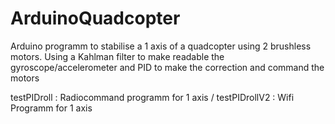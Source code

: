 # ArduinoQuadcopter

Arduino programm to stabilise a 1 axis of a quadcopter using 2 brushless motors. Using a Kahlman filter to make readable the gyroscope/accelerometer and PID to make the correction and command the motors

testPIDroll : Radiocommand programm for 1 axis / testPIDrollV2 : Wifi Programm for 1 axis

